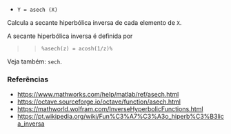 - `Y = asech (X)`

Calcula a secante hiperbólica inversa de cada elemento de `X`.

A secante hiperbólica inversa é definida por

> > `%asech(z) = acosh(1/z)%`

Veja também: `sech`.

### Referências

- https://www.mathworks.com/help/matlab/ref/asech.html
- https://octave.sourceforge.io/octave/function/asech.html
- https://mathworld.wolfram.com/InverseHyperbolicFunctions.html
- https://pt.wikipedia.org/wiki/Fun%C3%A7%C3%A3o_hiperb%C3%B3lica_inversa
